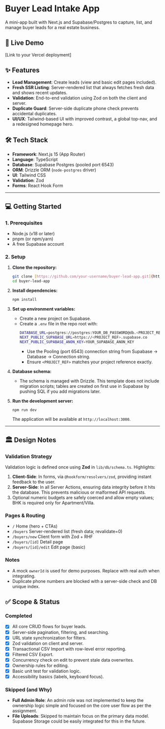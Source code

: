 # Buyer Lead Intake App

A mini-app built with Next.js and Supabase/Postgres to capture, list, and manage buyer leads for a real estate business.

## 🚀 Live Demo

[Link to your Vercel deployment]

## ✨ Features

- **Lead Management**: Create leads (view and basic edit pages included).
- **Fresh SSR Listing**: Server-rendered list that always fetches fresh data and shows recent updates.
- **Validation**: End-to-end validation using Zod on both the client and server.
- **Duplicate Guard**: Server-side duplicate phone check prevents accidental duplicates.
- **UI/UX**: Tailwind-based UI with improved contrast, a global top-nav, and a redesigned homepage hero.

## 🛠️ Tech Stack

- **Framework**: Next.js 15 (App Router)
- **Language**: TypeScript
- **Database**: Supabase Postgres (pooled port 6543)
- **ORM**: Drizzle ORM (`node-postgres` driver)
- **UI**: Tailwind CSS
- **Validation**: Zod
- **Forms**: React Hook Form

---

## 💻 Getting Started

### 1. Prerequisites

- Node.js (v18 or later)
- pnpm (or npm/yarn)
- A free Supabase account

### 2. Setup

1.  **Clone the repository:**
    ```bash
    git clone [https://github.com/your-username/buyer-lead-app.git](https://github.com/your-username/buyer-lead-app.git)
    cd buyer-lead-app
    ```

2.  **Install dependencies:**
    ```bash
    npm install
    ```

3.  **Set up environment variables:**
    - Create a new project on Supabase.
    - Create a `.env` file in the repo root with:
      ```bash
      DATABASE_URL=postgres://postgres:YOUR_DB_PASSWORD@db.<PROJECT_REF>.supabase.co:6543/postgres
      NEXT_PUBLIC_SUPABASE_URL=https://<PROJECT_REF>.supabase.co
      NEXT_PUBLIC_SUPABASE_ANON_KEY=YOUR_SUPABASE_ANON_KEY
      ```
      - Use the Pooling (port 6543) connection string from Supabase → Database → Connection string.
      - Ensure `<PROJECT_REF>` matches your project reference exactly.

4.  **Database schema:**
    - The schema is managed with Drizzle. This template does not include migration scripts; tables are created on first use in Supabase by pushing SQL if you add migrations later.

5.  **Run the development server:**
    ```bash
    npm run dev
    ```
    The application will be available at `http://localhost:3000`.

---

## 🏛️ Design Notes

### Validation Strategy

Validation logic is defined once using **Zod** in `lib/db/schema.ts`. Highlights:
1.  **Client-Side**: In forms, via `@hookform/resolvers/zod`, providing instant feedback to the user.
2.  **Server-Side**: In all Server Actions, ensuring data integrity before it hits the database. This prevents malicious or malformed API requests.
3.  Optional numeric budgets are safely coerced and allow empty values; BHK is required only for Apartment/Villa.

### Pages & Routing

- `/` Home (hero + CTAs)
- `/buyers` Server-rendered list (fresh data; revalidate=0)
- `/buyers/new` Client form with Zod + RHF
- `/buyers/[id]` Detail page
- `/buyers/[id]/edit` Edit page (basic)

### Notes

- A mock `ownerId` is used for demo purposes. Replace with real auth when integrating.
- Duplicate phone numbers are blocked with a server-side check and DB unique index.

## ✅ Scope & Status

### Completed

-   [x] All core CRUD flows for buyer leads.
-   [x] Server-side pagination, filtering, and searching.
-   [x] URL state synchronization for filters.
-   [x] Zod validation on client and server.
-   [x] Transactional CSV Import with row-level error reporting.
-   [x] Filtered CSV Export.
-   [x] Concurrency check on edit to prevent stale data overwrites.
-   [x] Ownership rules for editing.
-   [x] Basic unit test for validation logic.
-   [x] Accessibility basics (labels, keyboard focus).

### Skipped (and Why)

-   **Full Admin Role**: An admin role was not implemented to keep the ownership logic simple and focused on the core user flow as per the assignment.
-   **File Uploads**: Skipped to maintain focus on the primary data model. Supabase Storage could be easily integrated for this in the future.
